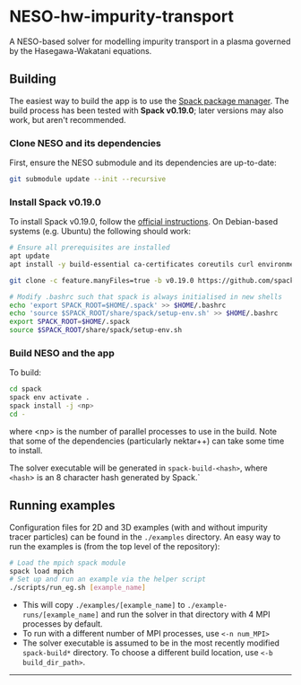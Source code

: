# NESO-hw-impurity-transport
A NESO-based solver for modelling impurity transport in a plasma governed by the Hasegawa-Wakatani equations.

## Building
The easiest way to build the app is to use the [Spack package manager](https://spack.readthedocs.io/en/latest/index.html).
The build process has been tested with **Spack v0.19.0**; later versions may also work, but aren't recommended.

### Clone NESO and its dependencies
First, ensure the NESO submodule and its dependencies are up-to-date:
```bash
git submodule update --init --recursive
```

### Install Spack v0.19.0
To install Spack v0.19.0, follow the [official instructions](https://spack.readthedocs.io/en/latest/getting_started.html#installation).
On Debian-based systems (e.g. Ubuntu) the following should work:

```bash
# Ensure all prerequisites are installed
apt update
apt install -y build-essential ca-certificates coreutils curl environment-modules gfortran git gpg lsb-release python3 python3-distutils python3-venv unzip zip

git clone -c feature.manyFiles=true -b v0.19.0 https://github.com/spack/spack.git $HOME/.spack

# Modify .bashrc such that spack is always initialised in new shells
echo 'export SPACK_ROOT=$HOME/.spack' >> $HOME/.bashrc
echo 'source $SPACK_ROOT/share/spack/setup-env.sh' >> $HOME/.bashrc
export SPACK_ROOT=$HOME/.spack
source $SPACK_ROOT/share/spack/setup-env.sh
```

### Build NESO and the app
To build:
```bash
cd spack
spack env activate .
spack install -j <np>
cd -
```

where \<np\> is the number of parallel processes to use in the build.
Note that some of the dependencies (particularly nektar++) can take some time to install.

The solver executable will be generated in `spack-build-<hash>`, where `<hash`> is an 8 character hash generated by Spack.`

## Running examples
Configuration files for 2D and 3D examples (with and without impurity tracer particles) can be found in the `./examples` directory.
An easy way to run the examples is (from the top level of the repository):
```bash
# Load the mpich spack module
spack load mpich
# Set up and run an example via the helper script
./scripts/run_eg.sh [example_name]
```

- This will copy `./examples/[example_name]` to `./example-runs/[example_name]` and run the solver in that directory with 4 MPI processes by default.
- To run with a different number of MPI processes, use `<-n num_MPI> `
- The solver executable is assumed to be in the most recently modified `spack-build*` directory. To choose a different build location, use `<-b build_dir_path>`.

---